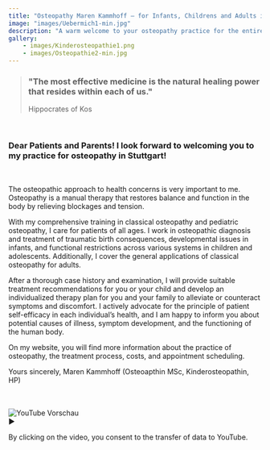 ```yaml
---
title: "Osteopathy Maren Kammhoff – for Infants, Childrens and Adults in Stuttgart"
image: "images/Uebermich1-min.jpg"
description: "A warm welcome to your osteopathy practice for the entire family in Stuttgart! Specializing in infants, children, and women before and after childbirth."
gallery:
    - images/Kinderosteopathie1.png
    - images/Osteopathie2-min.jpg
---
```

  
> ### "The most effective medicine is the natural healing power that resides within each of us."
>Hippocrates of Kos 
<br>  
  
### Dear Patients and Parents! I look forward to welcoming you to my practice for osteopathy in Stuttgart!
<br>

The osteopathic approach to health concerns is very important to me. Osteopathy is a manual therapy that restores balance and function in the body by relieving blockages and tension.

With my comprehensive training in classical osteopathy and pediatric osteopathy, I care for patients of all ages. I work in osteopathic diagnosis and treatment of traumatic birth consequences, developmental issues in infants, and functional restrictions across various systems in children and adolescents. Additionally, I cover the general applications of classical osteopathy for adults.

After a thorough case history and examination, I will provide suitable treatment recommendations for you or your child and develop an individualized therapy plan for you and your family to alleviate or counteract symptoms and discomfort. I actively advocate for the principle of patient self-efficacy in each individual’s health, and I am happy to inform you about potential causes of illness, symptom development, and the functioning of the human body.

On my website, you will find more information about the practice of osteopathy, the treatment process, costs, and appointment scheduling.

Yours sincerely,
Maren Kammhoff (Osteoapthin MSc, Kinderosteopathin, HP)
<br>
<br>
<br>

<div class="youtube-placeholder" data-ytid="qaxLBXQqyVQ" onclick="loadYoutube(this)">
  <div class="thumbnail">
    <img src="https://img.youtube.com/vi/qaxLBXQqyVQ/hqdefault.jpg" alt="YouTube Vorschau">
    <div class="play-button">▶</div>
  </div>
  <p>By clicking on the video, you consent to the transfer of data to YouTube.</p>
</div>


